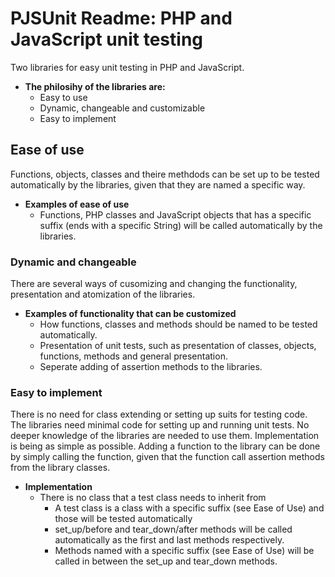 # PJSUnit Readme: PHP and JavaScript unit testing
Two libraries for easy unit testing in PHP and JavaScript.
*	**The philosihy of the libraries are:**
	- Easy to use
	- Dynamic, changeable and customizable
	- Easy to implement
## Ease of use
Functions, objects, classes and theire methdods can be set up to be tested automatically by the libraries, given that they are named a specific way.
-	**Examples of ease of use**
	- Functions, PHP classes and JavaScript objects that has a specific suffix (ends with a specific String) will be called automatically by the libraries.
### Dynamic and changeable
There are several ways of cusomizing and changing the functionality, presentation and atomization of the libraries.
*	**Examples of functionality that can be customized**
	- How functions, classes and methods should be named to be tested automatically.
	- Presentation of unit tests, such as presentation of classes, objects, functions, methods and general presentation.
	- Seperate adding of assertion methods to the libraries.
### Easy to implement
There is no need for class extending or setting up suits for testing code. The libraries need minimal code for setting up and running unit tests. No deeper knowledge of the libraries are needed to use them. Implementation is being as simple as possible. Adding a function to the library can be done by simply calling the function, given that the function call assertion methods from the library classes.
*	**Implementation**
	- There is no class that a test class needs to inherit from
		- A test class is a class with a specific suffix (see Ease of Use) and those will be tested automatically
		- set\_up/before and tear\_down/after methods will be called automatically as the first and last methods respectively.
		- Methods named with a specific suffix (see Ease of Use) will be called in between the set\_up and tear\_down methods.